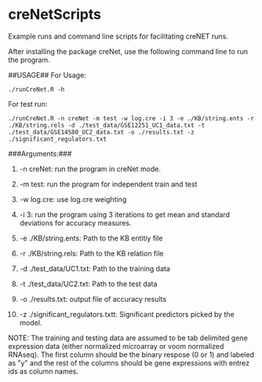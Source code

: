 # creNetScripts
Example runs and command line scripts for facilitating creNET runs.

After installing the package creNet, use the following command line to run the program.

##USAGE##
For Usage:
```{R}
./runCreNet.R -h
```
For test run:
```{R}
./runCreNet.R -n creNet -m test -w log.cre -i 3 -e ./KB/string.ents -r ./KB/string.rels -d ./test_data/GSE12251_UC1_data.txt -t ./test_data/GSE14580_UC2_data.txt -o ./results.txt -z ./significant_regulators.txt
```
###Arguments:###
1) -n creNet: run the program in creNet mode.

2) -m test: run the program for independent train and test

3) -w log.cre: use log.cre weighting

4) -i 3: run the program using 3 iterations to get mean and standard deviations for accuracy measures.

5) -e ./KB/string.ents: Path to the KB entitiy file

6) -r ./KB/string.rels: Path to the KB relation file

7) -d ./test_data/UC1.txt: Path to the training data

8) -t ./test_data/UC2.txt: Path to the test data

9) -o ./results.txt: output file of accuracy results

10) -z ./significant_regulators.txtt: Significant predictors picked by the model.

NOTE: The training and testing data are assumed to be tab delimited gene expression data (either normalized microarray or voom normalized RNAseq). The first column should be the binary respose (0 or 1) and labeled as "y" and the rest of the columns should be gene expressions with entrez ids as column names.

